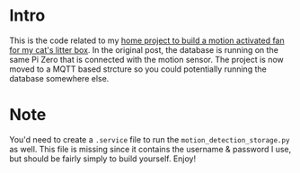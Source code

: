 # Intro
This is the code related to my [home project to build a motion activated fan for my cat's litter box](https://xinxindai.medium.com/build-a-ventilated-cat-litter-box-with-pi-zero-ce943d55b446). In the original post, the database is running on the same Pi Zero that is connected with the motion sensor. The project is now moved to a MQTT based strcture so you could potentially running the database somewhere else.

# Note
You'd need to create a `.service` file to run the `motion_detection_storage.py` as well. This file is missing since it contains the username & password I use, but should be fairly simply to build yourself. Enjoy!